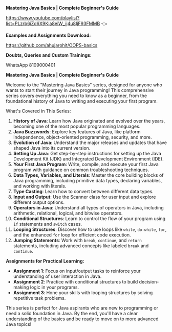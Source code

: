 **Mastering Java Basics | Complete Beginner's Guide**

https://www.youtube.com/playlist?list=PLzrb6iZd6X9Kia8eiW_jj4u8IjF93FMMB  👈

**Examples and Assignments Download:** 

https://github.com/ahujarohit/OOPS-basics

**Doubts, Queries and Custom Trainings:** 

WhatsApp 8109000401

**Mastering Java Basics | Complete Beginner's Guide**

Welcome to the "Mastering Java Basics" series, designed for anyone who wants to start their journey in Java programming! This comprehensive series covers everything you need to know as a beginner, from the foundational history of Java to writing and executing your first program.

What's Covered in This Series:
1. **History of Java**: Learn how Java originated and evolved over the years, becoming one of the most popular programming languages.
2. **Java Buzzwords**: Explore key features of Java, like platform independence, object-oriented programming, security, and more.
3. **Evolution of Java**: Understand the major releases and updates that have shaped Java into its current version.
4. **Setting Up Java**: Get step-by-step instructions for setting up the Java Development Kit (JDK) and Integrated Development Environment (IDE).
5. **Your First Java Program**: Write, compile, and execute your first Java program with guidance on common troubleshooting techniques.
6. **Data Types, Variables, and Literals**: Master the core building blocks of Java programming, including primitive data types, declaring variables, and working with literals.
7. **Type Casting**: Learn how to convert between different data types.
8. **Input and Output**: Use the Scanner class for user input and explore different output options.
9. **Operators in Java**: Understand all types of operators in Java, including arithmetic, relational, logical, and bitwise operators.
10. **Conditional Structures**: Learn to control the flow of your program using `if` statements and `switch` cases.
11. **Looping Structures**: Discover how to use loops like `while`, `do-while`, `for`, and the enhanced `for` loop for efficient code execution.
12. **Jumping Statements**: Work with `break`, `continue`, and `return` statements, including advanced concepts like labeled `break` and `continue`.

**Assignments for Practical Learning:**
- **Assignment 1**: Focus on input/output tasks to reinforce your understanding of user interaction in Java.
- **Assignment 2**: Practice with conditional structures to build decision-making logic in your programs.
- **Assignment 3**: Hone your skills with looping structures by solving repetitive task problems.

This series is perfect for Java aspirants who are new to programming or need a solid foundation in Java. By the end, you'll have a clear understanding of the basics and be ready to move on to more advanced Java topics!
